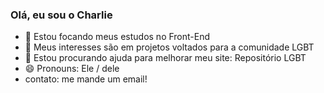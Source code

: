 ### Olá, eu sou o Charlie
- 🌱 Estou focando meus estudos no Front-End
- 👯 Meus interesses são em projetos voltados para a comunidade LGBT
- 🤔 Estou procurando ajuda para melhorar meu site: Repositório LGBT
- 😄 Pronouns: Ele / dele
- contato: me mande um email!
